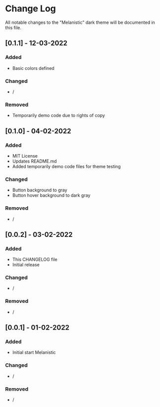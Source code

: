 # Change Log

All notable changes to the "Melanistic" dark theme will be documented in this file.


## [0.1.1] - 12-03-2022
### Added
- Basic colors defined

### Changed
- /
  
### Removed
- Temporarily demo code due to rights of copy


## [0.1.0] - 04-02-2022
### Added
- MIT License
- Updates README.md
- Added temporarily demo code files for theme testing

### Changed
- Button background to gray
- Button hover background to dark gray

### Removed
- /


## [0.0.2] - 03-02-2022
### Added
- This CHANGELOG file
- Initial release

### Changed
- /

### Removed
- /


## [0.0.1] - 01-02-2022
### Added
- Initial start Melanistic

### Changed
- /

### Removed
- /